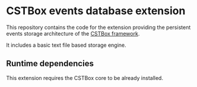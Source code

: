 # CSTBox events database extension

This repository contains the code for the extension providing the persistent events 
storage architecture of the [CSTBox framework](http://cstbox.cstb.fr). 

It includes a basic text file based storage engine.

## Runtime dependencies

This extension requires the CSTBox core to be already installed.
